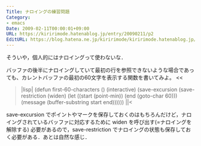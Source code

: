 ```yaml
---
Title: ナロイングの練習問題
Category:
- emacs
Date: 2009-02-11T00:00:01+09:00
URL: https://kiririmode.hatenablog.jp/entry/20090211/p2
EditURL: https://blog.hatena.ne.jp/kiririmode/kiririmode.hatenablog.jp/atom/entry/8454420450078213461
---
```



そういや，個人的にはナロイングって使わないな．

>>
バッファの後半にナロイングしていて最初の行を参照できないような場合であっても、カレントバッファの最初の60文字を表示する関数を書いてみよ。
<<

>|lisp|
(defun first-60-characters ()
  (interactive)
  (save-excursion
    (save-restriction
      (widen)
      (let ((start (point-min))
            (end (goto-char 60)))
        (message (buffer-substring start end))))))
||<

save-excursion でポイントやマークを保存しておくのはもちろんだけど，ナロイングされているバッファに対応するために widen を呼び出す(=ナロイングを解除する) 必要があるので，save-restriction でナロイングの状態も保存しておく必要がある．あとは自然な感じ．

